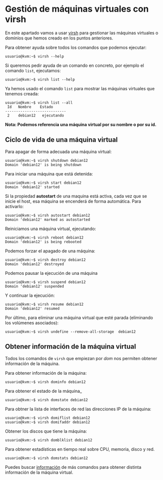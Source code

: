 # Gestión de máquinas virtuales con virsh

En este apartado vamos a usar [virsh](https://libvirt.org/manpages/virsh.html) para gestionar las máquinas virtuales o dominios que hemos creado en los puntos anteriores. 

Para obtener ayuda sobre todos los comandos que podemos ejecutar:

```
usuario@kvm:~$ virsh --help
```

Si queremos pedir ayuda de un comando en concreto, por ejemplo el comando `list`, ejecutamos:

```
usuario@kvm:~$ virsh list --help
```

Ya hemos usado el comando `list` para mostrar las máquinas virtuales que tenemos creada:

```
usuario@kvm:~$ virsh list --all
 Id   Nombre    Estado
----------------------------
 2    debian12   ejecutando
```

**Nota: Podemos referencia una máquina virtual por su nombre o por su id.**

## Ciclo de vida de una máquina virtual

Para apagar de forma adecuada una máquina virtual:

```
usuario@kvm:~$ virsh shutdown debian12
Domain 'debian12' is being shutdown
```

Para iniciar una máquina que está detenida:

```
usuario@kvm:~$ virsh start debian12
Domain 'debian12' started
```

Si la propiedad **autostart** de una maquina está activa, cada vez que se inicie el host, esa máquina se encenderá de forma automática. Para activarlo:

```
usuario@kvm:~$ virsh autostart debian12
Domain 'debian12' marked as autostarted
```

Reiniciamos una máquina virtual, ejecutando:

```
usuario@kvm:~$ virsh reboot debian12
Domain 'debian12' is being rebooted
```

Podemos forzar el apagado de una máquina:

```
usuario@kvm:~$ virsh destroy debian12
Domain 'debian12' destroyed
```

Podemos pausar la ejecución de una máquina

```
usuario@kvm:~$ virsh suspend debian12
Domain 'debian12' suspended
```

Y continuar la ejecución:

```
usuario@kvm:~$ virsh resume debian12
Domain 'debian12' resumed
```

Por último, para eliminar una máquina virtual que esté parada (eliminando los volúmenes asociados):

```
usuario@kvm:~$ virsh undefine --remove-all-storage  debian12
```

## Obtener información de la máquina virtual

Todos los comandos de `virsh` que empiezan por *dom* nos permiten obtener información de la máquina. 

Para obtener información de la máquina:

```
usuario@kvm:~$ virsh dominfo debian12 
```

Para obtener el estado de la máquina_

```
usuario@kvm:~$ virsh domstate debian12 
```

Para obtner la lista de interfaces de red  las direcciones IP de la máquina:

```
usuario@kvm:~$ virsh domiflist debian12
usuario@kvm:~$ virsh domifaddr debian12
```

Obtener los discos que tiene la máquina:

```
usuario@kvm:~$ virsh domblklist debian12
```

Para obtener estadísticas en tiempo real sobre CPU, memoria, disco y red.

```
usuario@kvm:~$ virsh domstats debian12
```


Puedes buscar [información](https://www.libvirt.org/manpages/virsh.html) de más comandos para obtener distinta información de la máquina virtual.
